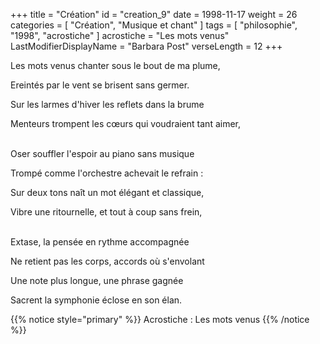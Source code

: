 +++
title = "Création"
id = "creation_9"
date = 1998-11-17
weight = 26
categories = [ "Création", "Musique et chant" ]
tags = [ "philosophie", "1998", "acrostiche" ]
acrostiche = "Les mots venus"
LastModifierDisplayName = "Barbara Post"
verseLength = 12
+++

Les mots venus chanter sous le bout de ma plume,

Ereintés par le vent se brisent sans germer.

Sur les larmes d'hiver les reflets dans la brume

Menteurs trompent les cœurs qui voudraient tant aimer,

 \
Oser souffler l'espoir au piano sans musique

Trompé comme l'orchestre achevait le refrain :

Sur deux tons naît un mot élégant et classique,

Vibre une ritournelle, et tout à coup sans frein,

 \
Extase, la pensée en rythme accompagnée

Ne retient pas les corps, accords où s'envolant

Une note plus longue, une phrase gagnée

Sacrent la symphonie éclose en son élan.

{{% notice style="primary" %}}
Acrostiche : Les mots venus
{{% /notice %}}
